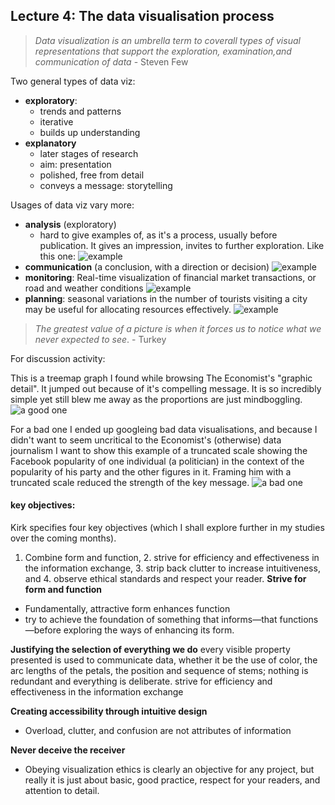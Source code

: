 
## Lecture 4: The data visualisation process
>*Data visualization is an umbrella term to coverall types of visual representations that support the exploration, examination,and communication of data* - Steven Few

Two general types of data viz:
- **exploratory**:
  - trends and patterns
  - iterative
  - builds up understanding
- **explanatory**
  - later stages of research
  - aim: presentation
  - polished, free from detail
  - conveys a message: storytelling

Usages of data viz vary more:
- **analysis** (exploratory)
  - hard to give examples of, as it's a process, usually before publication. It gives an impression, invites to further exploration. Like this one:
    ![example](https://cdn.espresso.economist.com/files/public/images/20240427_DAC402.jpg)
- **communication** (a conclusion, with a direction or decision)
    ![example](https://infobeautiful4.s3.amazonaws.com/2022/03/IIB-Ukraine-Russia-Year02-IIB-1276@2x-3.png)
- **monitoring**: Real-time visualization of financial market transactions, or road and weather conditions
    ![example](https://www.economist.com/cdn-cgi/image/width=360,quality=80,format=auto/content-assets/images/20240420_BRC372.png)
- **planning**: seasonal variations in the number of tourists visiting a city may be useful for allocating resources effectively.
    ![example](https://images.klipfolio.com/website/public/5a275fee-d42b-4f31-91f6-8148d4d729af/executive%20dashboard.png)

>*The greatest value of a picture is when it forces us to notice what we never expected to see*. - Turkey


For discussion activity:

This is a treemap graph I found while browsing The Economist's "graphic detail". It jumped out because of it's compelling message. It is so incredibly simple yet still blew me away as the proportions are just mindboggling.   
![a good one](https://www.economist.com/cdn-cgi/image/width=1424,quality=80,format=auto/media-assets/image/20240406_WOT339.png)

For a bad one I ended up googleing bad data visualisations, and because I didn't want to seem uncritical to the Economist's (otherwise) data journalism I want to show this example of a truncated scale showing the Facebook popularity of one individual (a politician) in the context of the popularity of his party and the other figures in it. Framing him with a truncated scale reduced the strength of the key message.
![a bad one](https://miro.medium.com/v2/resize:fit:720/format:webp/1*9QE_yL3boSLqopJkSBfL5A.png )


<!-- 
<img src="https://miro.medium.com/v2/resize:fit:720/format:webp/1*9QE_yL3boSLqopJkSBfL5A.png" 
width="650"  
style="float: right; margin-right: 10px;"> -->


#### key objectives:
Kirk specifies four key objectives (which I shall explore further in my studies over the coming months). 
1. Combine form and function, 2. strive for efficiency and effectiveness in the information exchange, 3. strip back clutter to increase intuitiveness, and 4. observe ethical standards and respect your reader. 
**Strive for form and function**
- Fundamentally, attractive form enhances function
- try to achieve the foundation of something that informs—that functions—before exploring the ways of enhancing its form. 

**Justifying the selection of everything we do**
every visible property presented is used to communicate data, whether it be the use of color, the arc lengths of the petals, the position and sequence of stems; nothing is redundant and everything is deliberate.
strive for efficiency and effectiveness in the information exchange

**Creating accessibility through intuitive design**
- Overload, clutter, and confusion are not attributes of information

**Never deceive the receiver**
- Obeying visualization ethics is clearly an objective for any project, but really it is just
about basic, good practice, respect for your readers, and attention to detail.
